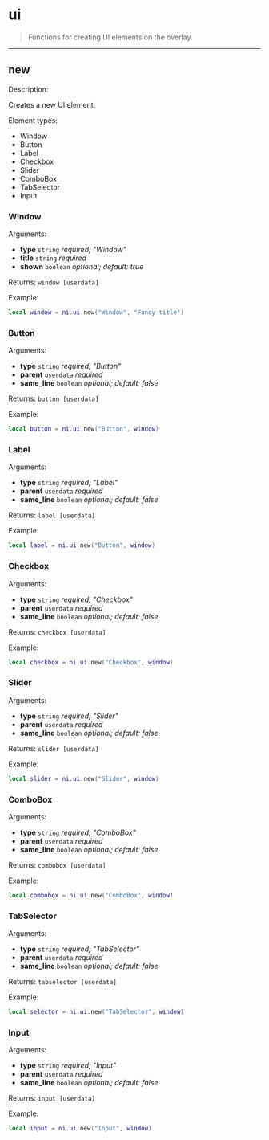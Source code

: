 # ui

> Functions for creating UI elements on the overlay.

---

## new

Description:

Creates a new UI element.

Element types:
- Window
- Button
- Label
- Checkbox
- Slider
- ComboBox
- TabSelector
- Input

### Window

Arguments:
- **type** `string` _required; "Window"_
- **title** `string` _required_
- **shown** `boolean` _optional; default: true_

Returns: `window [userdata]`

Example:
```lua
local window = ni.ui.new("Window", "Fancy title")
```

### Button

Arguments:
- **type** `string` _required; "Button"_
- **parent** `userdata` _required_
- **same_line** `boolean` _optional; default: false_

Returns: `button [userdata]`

Example:
```lua
local button = ni.ui.new("Button", window)
```

### Label

Arguments:
- **type** `string` _required; "Label"_
- **parent** `userdata` _required_
- **same_line** `boolean` _optional; default: false_

Returns: `label [userdata]`

Example:
```lua
local label = ni.ui.new("Button", window)
```

### Checkbox

Arguments:
- **type** `string` _required; "Checkbox"_
- **parent** `userdata` _required_
- **same_line** `boolean` _optional; default: false_

Returns: `checkbox [userdata]`

Example:
```lua
local checkbox = ni.ui.new("Checkbox", window)
```

### Slider

Arguments:
- **type** `string` _required; "Slider"_
- **parent** `userdata` _required_
- **same_line** `boolean` _optional; default: false_

Returns: `slider [userdata]`

Example:
```lua
local slider = ni.ui.new("Slider", window)
```

### ComboBox

Arguments:
- **type** `string` _required; "ComboBox"_
- **parent** `userdata` _required_
- **same_line** `boolean` _optional; default: false_

Returns: `combobox [userdata]`

Example:
```lua
local combobox = ni.ui.new("ComboBox", window)
```

### TabSelector

Arguments:
- **type** `string` _required; "TabSelector"_
- **parent** `userdata` _required_
- **same_line** `boolean` _optional; default: false_

Returns: `tabselector [userdata]`

Example:
```lua
local selector = ni.ui.new("TabSelector", window)
```

### Input

Arguments:
- **type** `string` _required; "Input"_
- **parent** `userdata` _required_
- **same_line** `boolean` _optional; default: false_

Returns: `input [userdata]`

Example:
```lua
local input = ni.ui.new("Input", window)
```